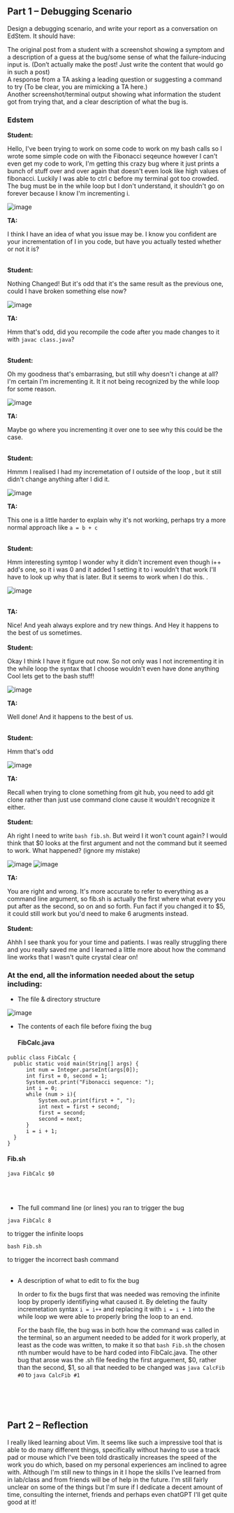 ## Part 1 – Debugging Scenario<br>
Design a debugging scenario, and write your report as a conversation on EdStem. It should have:<br>

The original post from a student with a screenshot showing a symptom and a description of a guess at the bug/some sense of what the failure-inducing input is. (Don’t actually make the post! Just write the content that would go in such a post)<br>
A response from a TA asking a leading question or suggesting a command to try (To be clear, you are mimicking a TA here.)<br>
Another screenshot/terminal output showing what information the student got from trying that, and a clear description of what the bug is.<br>

### Edstem 

**Student:** 

Hello, I've been trying to work on some code to work on my bash calls so I wrote some simple code on with the Fibonacci seqeunce however I can't even get my code to work, I'm getting this crazy bug where it just prints a bunch of stuff over and over again that doesn't even look like high values of fibonacci. Luckily I was able to ctrl c before my terminal got too crowded. The bug must be in the while loop but I don't understand, it shouldn't go on forever because I know I'm incrementing i. <br>

![image](https://github.com/weloniheu/cse15l-lab-report/assets/115903567/653ef609-93e6-4011-8d68-3a19c5162443)

**TA:** 

I think I have an idea of what you issue may be. I know you confident are your incrementation of I in you code, but have you actually tested whether or not it is?<br><br>

**Student:** 

Nothing Changed! But it's odd that it's the same result as the previous one, could I have broken something else now?

![image](https://github.com/weloniheu/cse15l-lab-report/assets/115903567/f3c6c2d6-25b0-4a78-81f7-e9b7de25199b)

**TA:** 

Hmm that's odd, did you recompile the code after you made changes to it with ```javac class.java```?<br><br>

**Student:** 

Oh my goodness that's embarrasing, but still why doesn't i change at all? I'm certain I'm incrementing it. It it not being recognized by the while loop for some reason.

![image](https://github.com/weloniheu/cse15l-lab-report/assets/115903567/e0b5970f-95d2-439a-9c61-e62aba6dd319)

**TA:** 

Maybe go where you incrementing it over one to see why this could be the case.<br><br>


**Student:** 

Hmmm I realised I had my incremetation of I outside of the loop , but it still didn't change anything after I did it.

![image](https://github.com/weloniheu/cse15l-lab-report/assets/115903567/c8930979-0156-44e1-834d-5e0cb1a1eea7)

**TA:** 

This one is a little harder to explain why it's not working, perhaps try a more normal approach like ```a = b + c``` <br><br>

**Student:** 

Hmm interesting symtop I wonder why it didn't increment even though i++ add's one, so it i was 0 and it added 1 setting it to i wouldn't that work I'll have to look up why that is later. But it seems to work when I do this. . <br>

![image](https://github.com/weloniheu/cse15l-lab-report/assets/115903567/fe512cfc-48bf-4d68-9502-f18a4aaccd96) <br><br>

**TA:** 

Nice! And yeah always explore and try new things. And Hey it happens to the best of us sometimes.
<br><br>
**Student:** 

Okay I think I have it figure out now. So not only was I not incrementing it in the while loop the syntax that I choose wouldn't even have done anything Cool lets get to the bash stuff!

![image](https://github.com/weloniheu/cse15l-lab-report/assets/115903567/f246668d-ec45-4e93-b279-3d8381ebcf93)

**TA:** 

Well done! And it happens to the best of us. <br> <br>

**Student:** 

Hmm that's odd

![image](https://github.com/weloniheu/cse15l-lab-report/assets/115903567/a999976b-6f70-411e-8373-5aa80cd0a3bc)

**TA:** 

Recall when trying to clone something from git hub, you need to add git clone rather than just use command clone cause it wouldn't recognize it either.
<br><br>
**Student:** 

Ah right I need to write ```bash fib.sh```. But weird I it won't count again? I would think that $0 looks at the first argument and not the command but it seemed to work. What happened? (ignore my mistake)

![image](https://github.com/weloniheu/cse15l-lab-report/assets/115903567/dd436b57-51b4-4345-971c-b7763d61f1da)
![image](https://github.com/weloniheu/cse15l-lab-report/assets/115903567/8fbe8888-65e5-4a78-83d9-70f760117e85)

**TA:** 

You are right and wrong. It's more accurate to refer to everything as a command line argument, so fib.sh is actually the first where what every you put after as the second, so on and so forth. Fun fact if you changed it to $5, it could still work but you'd need to make 6 arugments instead.
<br><br>
**Student:** 

Ahhh I see thank you for your time and patients. I was really struggling there and you really saved me and I learned a little more about how the command line works that I wasn't quite crystal clear on!


### At the end, all the information needed about the setup including:
 - The file & directory structure

  ![image](https://github.com/weloniheu/cse15l-lab-report/assets/115903567/b3a36f6e-7b6e-4ed8-80dd-75a06c2600f9)<br>
  
 - The contents of each file before fixing the bug

   #### FibCalc.java
  ```
public class FibCalc {
    public static void main(String[] args) {
        int num = Integer.parseInt(args[0]);
        int first = 0, second = 1;
        System.out.print("Fibonacci sequence: ");
        int i = 0;
        while (num > i){
            System.out.print(first + ", ");
            int next = first + second;
            first = second;
            second = next;  
        }
        i = i + 1;
    }
}
  ```

  #### Fib.sh
  
  ```
  java FibCalc $0
  ```
  <br><br>
 - The full command line (or lines) you ran to trigger the bug

```
java FibCalc 8
```
to trigger the infinite loops

```
bash Fib.sh
```
to trigger the incorrect bash command
<br><br>

 - A description of what to edit to fix the bug

   In order to fix the bugs first that was needed was removing the infinite loop by properly identifiying what caused it. By deleting the faulty incremetation syntax ```i = i++``` and replacing it with ```i = i + 1``` into the while loop we were able to properly bring the loop to an end.
   
   For the bash file, the bug was in both how the command was called in the terminal, so an argument needed to be added for it work properly, at least as the code was written, to make it so that ```bash Fib.sh``` the chosen nth number would have to be hard coded into FibCalc.java. The other bug that arose was the .sh file feeding the first arguement, $0, rather than the second, $1, so all that needed to be changed was ```java CalcFib #0``` to ```java CalcFib #1```


<br><br><br>


## Part 2 – Reflection

I really liked learning about Vim. It seems like such a impressive tool that is able to do many different things, specifically without having to use a track pad or mouse which I've been told drastically increases the speed of the work you do which, based on my personal experiences am inclined to agree with. Although I'm still new to things in it I hope the skills I've learned from in lab/class and from friends will be of help in the future. I'm still fairly unclear on some of the things but I'm sure if I dedicate a decent amount of time, consulting the internet, friends and perhaps even chatGPT I'll get quite good at it!


